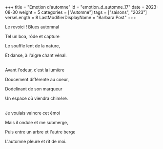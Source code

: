 +++
title = "Emotion d'automne"
id = "emotion_d_automne_17"
date = 2023-08-30
weight = 5
categories = ["Automne"]
tags = ["saisons", "2023"]
verseLength = 8
LastModifierDisplayName = "Barbara Post"
+++

Le revoici ! Blues automnal

Tel un boa, rôde et capture

Le souffle lent de la nature,

Et danse, à l'aigre chant vénal.

 \
Avant l'odeur, c'est la lumière

Doucement différente au coeur,

Dodelinant de son marqueur

Un espace où viendra chimère.

 \
Je voulais vaincre cet émoi

Mais il ondule et me submerge,

Puis entre un arbre et l'autre berge

L'automne pleure et rit de moi.
